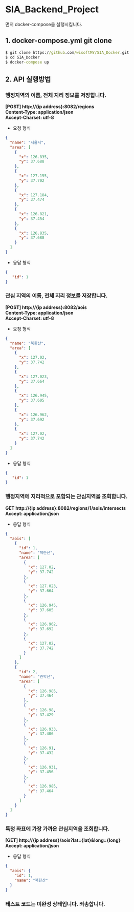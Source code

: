 # SIA_Backend_Project

먼저 docker-compose을 실행시킵니다.

## 1. docker-compose.yml git clone
```cmd
$ git clone https://github.com/wisoftMY/SIA_Docker.git
$ cd SIA_Docker
$ docker-compose up
```

## 2. API 실행방법
### 행정지역의 이름, 전체 지리 정보를 저장합니다.

**[POST] http://{ip address}:8082/regions<br>**
**Content-Type: application/json<br>**
**Accept-Charset: utf-8**

* 요청 형식
```json
{
  "name": "서울시",
  "area": [
    {
      "x": 126.835,
      "y": 37.688
    },
    {
      "x": 127.155,
      "y": 37.702
    },
    {
      "x": 127.184,
      "y": 37.474
    },
    {
      "x": 126.821,
      "y": 37.454
    },
    {
      "x": 126.835,
      "y": 37.688
    }
  ]
}
```
* 응답 형식
```json
{
   "id": 1
}
```

### 관심 지역의 이름, 전체 지리 정보를 저장합니다.
**[POST] http://{ip address}:8082/aois<br>**
**Content-Type: application/json<br>**
**Accept-Charset: utf-8**

* 요청 형식
```json
{
  "name": "북한산",
  "area": [
    {
      "x": 127.02,
      "y": 37.742
    },
    {
      "x": 127.023,
      "y": 37.664
    },
    {
      "x": 126.945,
      "y": 37.605
    },
    {
      "x": 126.962,
      "y": 37.692
    },
    {
      "x": 127.02,
      "y": 37.742
    }
  ]
}
```
* 응답 형식
```json
{
   "id": 1
}
```
### 행정지역에 지리적으로 포함되는 관심지역을 조회합니다.
**GET http://{ip address}:8082/regions/1/aois/intersects<br>**
**Accept: application/json**

* 응답 형식
```json 
{
  "aois": [
    {
      "id": 1,
      "name": "북한산",
      "area": [
        {
          "x": 127.02,
          "y": 37.742
        },
        {
          "x": 127.023,
          "y": 37.664
        },
        {
          "x": 126.945,
          "y": 37.605
        },
        {
          "x": 126.962,
          "y": 37.692
        },
        {
          "x": 127.02,
          "y": 37.742
        }
      ]
    },
    {
      "id": 2,
      "name": "관악산",
      "area": [
        {
          "x": 126.985,
          "y": 37.464
        },
        {
          "x": 126.98,
          "y": 37.429
        },
        {
          "x": 126.933,
          "y": 37.406
        },
        {
          "x": 126.91,
          "y": 37.432
        },
        {
          "x": 126.931,
          "y": 37.456
        },
        {
          "x": 126.985,
          "y": 37.464
        }
      ]
    }
  ]
}
```
### 특정 좌표에 가장 가까운 관심지역을 조회합니다.
**[GET] http://{ip address}/aois?lat={lat}&long={long}<br>**
**Accept: application/json**

* 응답 형식
```json
{
  "aois": {
    "id": 1,
    "name": "북한산"
  }
}
```

### 테스트 코드는 미완성 상태입니다. 죄송합니다.

